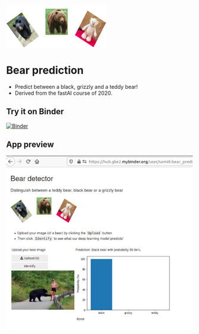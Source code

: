 ![bear_types](comb_bears.png)
# Bear prediction
- Predict between a black, grizzly and a teddy bear!
- Derived from the fastAI course of 2020.

## Try it on Binder
[![Binder](https://mybinder.org/badge_logo.svg)](https://mybinder.org/v2/gh/samiit/bear_prediction/HEAD?urlpath=%2Fvoila%2Frender%2F02_production_deployment.ipynb)

## App preview
![app_screen_shot](app_screen_shot.png)
<!---(https://mybinder.org/v2/gh/samiit/bear_prediction/HEAD?urlpath=%2Fvoila%2Frender%2F02_production_deployment.ipynb) --->
